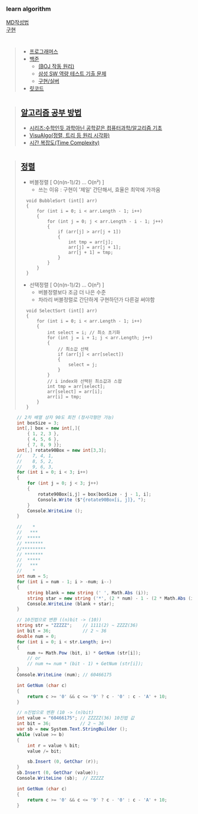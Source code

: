 
### learn algorithm

<!--
<hr/> 굵은 줄
<br/> 공간
-->


[MD작성법](https://gist.github.com/ihoneymon/652be052a0727ad59601#%EA%B3%B5%ED%86%B5-%EB%A7%88%ED%81%AC%EB%8B%A4%EC%9A%B4-markdown-%EC%9E%91%EC%84%B1%EB%B2%95)   
[구현](https://velog.io/@hyun0820/%EC%BD%94%EB%94%A9%ED%85%8C%EC%8A%A4%ED%8A%B8-%EA%B5%AC%ED%98%84Implementation-%EC%9C%A0%ED%98%95)

#

> + [프로그래머스](https://programmers.co.kr/)
> + [백준](https://www.acmicpc.net/)
>   + [(BOJ 작동 원리)](https://www.acmicpc.net/blog/view/55)
>   + [삼성 SW 역량 테스트 기출 문제](https://www.acmicpc.net/workbook/view/1152)
>   + [구현/실버](https://solved.ac/search?query=%23implementation+*s)
> + [릿코드](https://leetcode.com/)   
> #

> ## [알고리즘 공부 방법](https://velog.io/@guide333/%EC%95%8C%EA%B3%A0%EB%A6%AC%EC%A6%98-%EA%B3%B5%EB%B6%80-%EB%B0%A9%EB%B2%95)
> + [시리즈:수학인듯 과학아닌 공학같은 컴퓨터과학/알고리즘 기초](https://librewiki.net/wiki/%EC%8B%9C%EB%A6%AC%EC%A6%88:%EC%88%98%ED%95%99%EC%9D%B8%EB%93%AF_%EA%B3%BC%ED%95%99%EC%95%84%EB%8B%8C_%EA%B3%B5%ED%95%99%EA%B0%99%EC%9D%80_%EC%BB%B4%ED%93%A8%ED%84%B0%EA%B3%BC%ED%95%99/%EC%95%8C%EA%B3%A0%EB%A6%AC%EC%A6%98_%EA%B8%B0%EC%B4%88)
> + [VisuAlgo(정렬, 트리 등 원리 시각화)](https://visualgo.net/en)
> + [시간 복잡도(Time Complexity)](https://hanamon.kr/%EC%95%8C%EA%B3%A0%EB%A6%AC%EC%A6%98-time-complexity-%EC%8B%9C%EA%B0%84-%EB%B3%B5%EC%9E%A1%EB%8F%84/)
> #

> ## [정렬](https://namu.wiki/w/%EC%A0%95%EB%A0%AC%20%EC%95%8C%EA%B3%A0%EB%A6%AC%EC%A6%98)
> + 버블정렬 [ O(n(n-1)/2) ... O(n²) ]
>   + 쓰는 이유 : 구현이 '제일' 간단해서, 효율은 최악에 가까움
>```
>   void BubbleSort (int[] arr)
>   {
>       for (int i = 0; i < arr.Length - 1; i++)
>       {
>           for (int j = 0; j < arr.Length - i - 1; j++)
>           {
>               if (arr[j] > arr[j + 1])
>               {
>                   int tmp = arr[j];
>                   arr[j] = arr[j + 1];
>                   arr[j + 1] = tmp;
>               }
>           }
>       }
>   }
>```
> + 선택정렬 [ O(n(n-1)/2) ... O(n²) ]
>   + 버블정렬보다 조금 더 나은 수준
>   + 차라리 버블정렬로 간단하게 구현하던가 다른걸 써야함
>```
>   void SelectSort (int[] arr)
>   {
>       for (int i = 0; i < arr.Length - 1; i++)
>       {
>           int select = i; // 최소 초기화
>           for (int j = i + 1; j < arr.Length; j++)
>           {
>               // 최소값 선택
>               if (arr[j] < arr[select])
>               {
>                   select = j;
>               }
>           }
>           // i index와 선택된 최소값과 스왑
>           int tmp = arr[select];
>           arr[select] = arr[i];
>           arr[i] = tmp;
>       }
>   }
>```




```c#
    // 2차 배열 상자 90도 회전 (정사각형만 가능)
    int boxSize = 3;
    int[,] box = new int[,]{
        { 1, 2, 3 },
        { 4, 5, 6 },
        { 7, 8, 9 }};
    int[,] rotate90Box = new int[3,3];
    //    7, 4, 1,
    //    8, 5, 2,
    //    9, 6, 3,
    for (int i = 0; i < 3; i++)
    {
        for (int j = 0; j < 3; j++)
        {
            rotate90Box[i,j] = box[boxSize - j - 1, i];
            Console.Write ($"{rotate90Box[i, j]}, ");
        }
        Console.WriteLine ();
    }
```

```c#
    //    *
    //   ***
    //  *****
    // *******
    //*********
    // *******
    //  *****
    //   ***
    //    *
    int num = 5;
    for (int i = num - 1; i > -num; i--)
    {
        string blank = new string (' ', Math.Abs (i));
        string star = new string ('*', (2 * num) - 1 - (2 * Math.Abs (i)));
        Console.WriteLine (blank + star);
    }
```

```c#
    // 10진법으로 변환 ((n)bit -> (10))
    string str = "ZZZZZ";    // 1111(2) ~ ZZZZ(36)
    int bit = 36;            // 2 ~ 36
    double num = 0;
    for (int i = 0; i < str.Length; i++)
    {
        num += Math.Pow (bit, i) * GetNum (str[i]);
        // or
        // num += num * (bit - 1) + GetNum (str[i]);
    }
    Console.WriteLine (num); // 60466175

    int GetNum (char c)
    {
        return c >= '0' && c <= '9' ? c - '0' : c - 'A' + 10;
    }
```
```c#
    // n진법으로 변환 (10 -> (n)bit)
    int value = "60466175"; // ZZZZZ(36) 10진법 값
    int bit = 36;           // 2 ~ 36
    var sb = new System.Text.StringBuilder ();
    while (value >= b)
    {
        int r = value % bit;
        value /= bit;

        sb.Insert (0, GetChar (r));
    }
    sb.Insert (0, GetChar (value)); 
    Console.WriteLine (sb);  // ZZZZZ

    int GetNum (char c)
    {
        return c >= '0' && c <= '9' ? c - '0' : c - 'A' + 10;
    }
```

